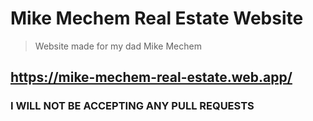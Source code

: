 # Mike Mechem Real Estate Website
> Website made for my dad Mike Mechem
## https://mike-mechem-real-estate.web.app/

### **I WILL NOT BE ACCEPTING ANY PULL REQUESTS**
